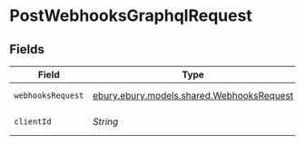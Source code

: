 # PostWebhooksGraphqlRequest


## Fields

| Field                                                                               | Type                                                                                | Required                                                                            | Description                                                                         |
| ----------------------------------------------------------------------------------- | ----------------------------------------------------------------------------------- | ----------------------------------------------------------------------------------- | ----------------------------------------------------------------------------------- |
| `webhooksRequest`                                                                   | [ebury.ebury.models.shared.WebhooksRequest](../../models/shared/WebhooksRequest.md) | :heavy_check_mark:                                                                  | Request Payload                                                                     |
| `clientId`                                                                          | *String*                                                                            | :heavy_check_mark:                                                                  | The ID of the client                                                                |